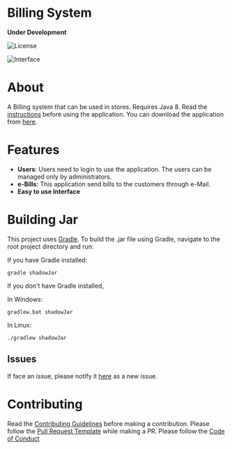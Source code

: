 # Billing System 
**Under Development**

![License](https://img.shields.io/packagist/l/doctrine/orm.svg) 

![Interface](https://i.imgur.com/w2aHVqm.png)

# About
A Billing system that can be used in stores. Requires Java 8. Read the [instructions](https://github.com/BBloggsbott/BillingSystem/wiki/Instructions) before using the application. You can download the application from [here](https://github.com/BBloggsbott/BillingSystem/releases/tag/v1.0.0).

# Features

* **Users**: Users need to login to use the application. The users can be managed only by administrators. 
* **e-Bills**: This application send bills to the customers through e-Mail.
* **Easy to use Interface**

# Building Jar

This project uses [Gradle](https://gradle.org/). To build the .jar file using Gradle, navigate to the root project directory and run:

If you have Gradle installed:
```
gradle shadowJar
```
If you don't have Gradle installed,

In Windows:
```
gradlew.bat shadowJar
```
In Linux:
```
./gradlew shadowJar
```

## Issues

If face an issue, please notify it [here](https://github.com/BBloggsbott/BillingSystem/issues) as a new issue.

# Contributing

Read the [Contributing Guidelines](https://github.com/BBloggsbott/BillingSystem/blob/master/CONTRIBUTING.md) before making a contribution. Please follow the [Pull Request Template](https://github.com/BBloggsbott/BillingSystem/blob/master/PULL_REQUEST_TEMPLATE.md) while making a PR. Please follow the [Code of Conduct](https://github.com/BBloggsbott/BillingSystem/blob/master/CODE_OF_CONDUCT.md)
